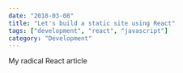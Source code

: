 ```yaml
---
date: "2018-03-08"
title: "Let's build a static site using React"
tags: ["development", "react", "javascript"]
category: "Development"
---
```


My radical React article
